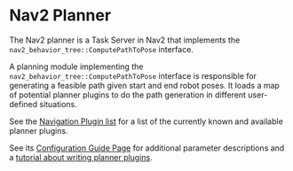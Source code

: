 # Nav2 Planner

The Nav2 planner is a Task Server in Nav2 that implements the `nav2_behavior_tree::ComputePathToPose` interface.

A planning module implementing the `nav2_behavior_tree::ComputePathToPose` interface is responsible for generating a feasible path given start and end robot poses. It loads a map of potential planner plugins to do the path generation in different user-defined situations.

See the [Navigation Plugin list](https://navigation.ros.org/plugins/index.html) for a list of the currently known and available planner plugins. 

See its [Configuration Guide Page](https://navigation.ros.org/configuration/packages/configuring-planner-server.html) for additional parameter descriptions and a [tutorial about writing planner plugins](https://navigation.ros.org/plugin_tutorials/docs/writing_new_nav2planner_plugin.html).
